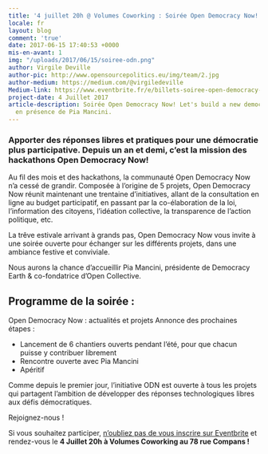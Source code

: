 ```yaml
---
title: '4 juillet 20h @ Volumes Coworking : Soirée Open Democracy Now!'
locale: fr
layout: blog
comment: 'true'
date: 2017-06-15 17:40:53 +0000
mis-en-avant: 1
img: "/uploads/2017/06/15/soiree-odn.png"
author: Virgile Deville
author-pic: http://www.opensourcepolitics.eu/img/team/2.jpg
author-medium: https://medium.com/@virgiledeville
Medium-link: https://www.eventbrite.fr/e/billets-soiree-open-democracy-now-lets-build-a-new-democracy-together-35404233014
project-date: 4 Juillet 2017
article-description: Soirée Open Democracy Now! Let's build a new democracy together
  en présence de Pia Mancini.
---
```



### Apporter des réponses libres et pratiques pour une démocratie plus participative. Depuis un an et demi, c’est la mission des hackathons Open Democracy Now!

Au fil des mois et des hackathons, la communauté Open Democracy Now n’a cessé de grandir. Composée à l’origine de 5 projets, Open Democracy Now réunit maintenant une trentaine d’initiatives, allant de la consultation en ligne au budget participatif, en passant par la co-élaboration de la loi, l’information des citoyens, l’idéation collective, la transparence de l’action politique, etc.

La trêve estivale arrivant à grands pas, Open Democracy Now vous invite à une soirée ouverte pour échanger sur les différents projets, dans une ambiance festive et conviviale.

Nous aurons la chance d’accueillir Pia Mancini, présidente de Democracy Earth & co-fondatrice d’Open Collective.

## Programme de la soirée :

Open Democracy Now : actualités et projets Annonce des prochaines étapes :

* Lancement de 6 chantiers ouverts pendant l’été, pour que chacun puisse y contribuer librement
* Rencontre ouverte avec Pia Mancini
* Apéritif

Comme depuis le premier jour, l’initiative ODN est ouverte à tous les projets qui partagent l’ambition de développer des réponses technologiques libres aux défis démocratiques.

Rejoignez-nous !

Si vous souhaitez participer, [n’oubliez pas de vous inscrire sur Eventbrite](https://www.eventbrite.fr/e/billets-soiree-open-democracy-now-lets-build-a-new-democracy-together-35404233014) et rendez-vous le **4 Juillet 20h à Volumes Coworking au 78 rue Compans !**
